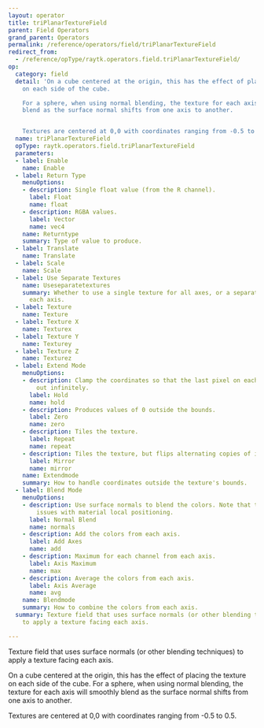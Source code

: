 ```yaml
---
layout: operator
title: triPlanarTextureField
parent: Field Operators
grand_parent: Operators
permalink: /reference/operators/field/triPlanarTextureField
redirect_from:
  - /reference/opType/raytk.operators.field.triPlanarTextureField/
op:
  category: field
  detail: 'On a cube centered at the origin, this has the effect of placing the texture
    on each side of the cube.

    For a sphere, when using normal blending, the texture for each axis will smoothly
    blend as the surface normal shifts from one axis to another.


    Textures are centered at 0,0 with coordinates ranging from -0.5 to 0.5.'
  name: triPlanarTextureField
  opType: raytk.operators.field.triPlanarTextureField
  parameters:
  - label: Enable
    name: Enable
  - label: Return Type
    menuOptions:
    - description: Single float value (from the R channel).
      label: Float
      name: float
    - description: RGBA values.
      label: Vector
      name: vec4
    name: Returntype
    summary: Type of value to produce.
  - label: Translate
    name: Translate
  - label: Scale
    name: Scale
  - label: Use Separate Textures
    name: Useseparatetextures
    summary: Whether to use a single texture for all axes, or a separate texture for
      each axis.
  - label: Texture
    name: Texture
  - label: Texture X
    name: Texturex
  - label: Texture Y
    name: Texturey
  - label: Texture Z
    name: Texturez
  - label: Extend Mode
    menuOptions:
    - description: Clamp the coordinates so that the last pixel on each side is extended
        out infinitely.
      label: Hold
      name: hold
    - description: Produces values of 0 outside the bounds.
      label: Zero
      name: zero
    - description: Tiles the texture.
      label: Repeat
      name: repeat
    - description: Tiles the texture, but flips alternating copies of it.
      label: Mirror
      name: mirror
    name: Extendmode
    summary: How to handle coordinates outside the texture's bounds.
  - label: Blend Mode
    menuOptions:
    - description: Use surface normals to blend the colors. Note that this can cause
        issues with material local positioning.
      label: Normal Blend
      name: normals
    - description: Add the colors from each axis.
      label: Add Axes
      name: add
    - description: Maximum for each channel from each axis.
      label: Axis Maximum
      name: max
    - description: Average the colors from each axis.
      label: Axis Average
      name: avg
    name: Blendmode
    summary: How to combine the colors from each axis.
  summary: Texture field that uses surface normals (or other blending techniques)
    to apply a texture facing each axis.

---
```



Texture field that uses surface normals (or other blending techniques) to apply a texture facing each axis.

On a cube centered at the origin, this has the effect of placing the texture on each side of the cube.
For a sphere, when using normal blending, the texture for each axis will smoothly blend as the surface normal shifts from one axis to another.

Textures are centered at 0,0 with coordinates ranging from -0.5 to 0.5.